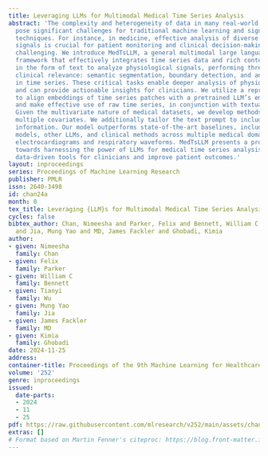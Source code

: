 ```yaml
---
title: Leveraging LLMs for Multimodal Medical Time Series Analysis
abstract: 'The complexity and heterogeneity of data in many real-world applications
  pose significant challenges for traditional machine learning and signal processing
  techniques. For instance, in medicine, effective analysis of diverse physiological
  signals is crucial for patient monitoring and clinical decision-making and yet highly
  challenging. We introduce MedTsLLM, a general multimodal large language model (LLM)
  framework that effectively integrates time series data and rich contextual information
  in the form of text to analyze physiological signals, performing three tasks with
  clinical relevance: semantic segmentation, boundary detection, and anomaly detection
  in time series. These critical tasks enable deeper analysis of physiological signals
  and can provide actionable insights for clinicians. We utilize a reprogramming layer
  to align embeddings of time series patches with a pretrained LLM’s embedding space
  and make effective use of raw time series, in conjunction with textual context.
  Given the multivariate nature of medical datasets, we develop methods to handle
  multiple covariates. We additionally tailor the text prompt to include patient-specific
  information. Our model outperforms state-of-the-art baselines, including deep learning
  models, other LLMs, and clinical methods across multiple medical domains, specifically
  electrocardiograms and respiratory waveforms. MedTsLLM presents a promising step
  towards harnessing the power of LLMs for medical time series analysis that can elevate
  data-driven tools for clinicians and improve patient outcomes.'
layout: inproceedings
series: Proceedings of Machine Learning Research
publisher: PMLR
issn: 2640-3498
id: chan24a
month: 0
tex_title: Leveraging {LLM}s for Multimodal Medical Time Series Analysis
cycles: false
bibtex_author: Chan, Nimeesha and Parker, Felix and Bennett, William C and Wu, Tianyi
  and Jia, Mung Yao and MD, James Fackler and Ghobadi, Kimia
author:
- given: Nimeesha
  family: Chan
- given: Felix
  family: Parker
- given: William C
  family: Bennett
- given: Tianyi
  family: Wu
- given: Mung Yao
  family: Jia
- given: James Fackler
  family: MD
- given: Kimia
  family: Ghobadi
date: 2024-11-25
address:
container-title: Proceedings of the 9th Machine Learning for Healthcare Conference
volume: '252'
genre: inproceedings
issued:
  date-parts:
  - 2024
  - 11
  - 25
pdf: https://raw.githubusercontent.com/mlresearch/v252/main/assets/chan24a/chan24a.pdf
extras: []
# Format based on Martin Fenner's citeproc: https://blog.front-matter.io/posts/citeproc-yaml-for-bibliographies/
---
```

